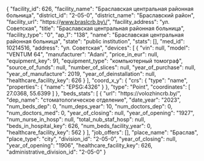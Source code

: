 {
    "facility_id": 626,
    "facility_name": "Браславская центральная районная больница",
    "district_id": "2-05-0",
    "district_name": "Браславский район",
    "facility_url": "https:\/\/www.braslcrb.by\/",
    "facility_address": "ул. Советская",
    "title": "Браславская центральная районная больница",
    "facility_type": "0",
    "ap_1": "138",
    "name": "Браславская центральная районная больница",
    "state": "public institution",
    "stats": [],
    "med_id": 10214516,
    "address": "ул. Советская",
    "devices": [
        {
            "vin": null,
            "model": "VENTUM 64",
            "manufacturer": "Adani",
            "price_in_eur": null,
            "equipment_key": 91,
            "equipment_type": "компьютерный томограф",
            "source_of_funds": null,
            "number_of_slices": null,
            "year_of_purchase": null,
            "year_of_manufacture": 2019,
            "year_of_deinstallation": null,
            "healthcare_facility_key": 626
        }
    ],
    "coord_x_y": {
        "crs": {
            "type": "name",
            "properties": {
                "name": "EPSG:4326"
            }
        },
        "type": "Point",
        "coordinates": [
            27.0368,
            55.6399
        ]
    },
    "beds_stats": [
        {
            "url": "https:\/\/volozhincrb.by\/",
            "dep_name": "стоматологическое отделение",
            "date_year": "2023",
            "num_beds_dep": 0,
            "num_deps_year": 10,
            "num_doctors_dep": 0,
            "num_doctors_med": 0,
            "year_of_closing": null,
            "year_of_opening": "1927",
            "num_nurse_in_hosp": null,
            "total_nub_staf_hosp": null,
            "beds_in_hospital_key": 626,
            "num_beds_facility_year": 0,
            "healthcare_facility_key": 562
        }
    ],
    "job_offers": [],
    "place_name": "Браслав",
    "place_type": "city",
    "division_id": "2-05-0",
    "year_of_closing": null,
    "year_of_opening": "1906",
    "healthcare_facility_key": 626,
    "administrative_division_id": "2-05-0"
}